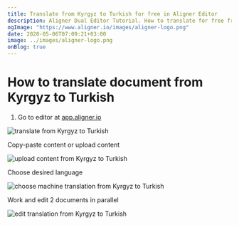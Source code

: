 ```yaml
---
title: Translate from Kyrgyz to Turkish for free in Aligner Editor
description: Aligner Dual Editor Tutorial. How to translate for free from Kyrgyz to Turkish. Aligner is multilingual document management platform. 
ogImage: "https://www.aligner.io/images/aligner-logo.png"
date: 2020-05-06T07:09:21+03:00
image: ../images/aligner-logo.png
onBlog: true
---
```


# How to translate document from Kyrgyz to Turkish

1. Go to editor at [app.aligner.io](https://app.aligner.io "Aligner App web page")

![translate from Kyrgyz to Turkish](../aligner-blank-editor.png "translate from Kyrgyz to Turkish")

Copy-paste content or upload content

![upload content from Kyrgyz to Turkish](../aligner-uploaded-document.png "upload content from Kyrgyz to Turkish")

Choose desired language

![choose machine translation from Kyrgyz to Turkish](../aligner-language-dropdown.png "choose machine translation from Kyrgyz to Turkish")

Work and edit 2 documents in parallel

![edit translation from Kyrgyz to Turkish](../aligner-double-sitded-editor.png "edit translation from Kyrgyz to Turkish")

